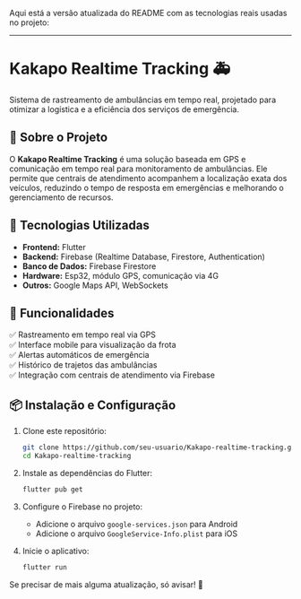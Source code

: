 Aqui está a versão atualizada do README com as tecnologias reais usadas no projeto:  

---

# Kakapo Realtime Tracking 🚑

Sistema de rastreamento de ambulâncias em tempo real, projetado para otimizar a logística e a eficiência dos serviços de emergência.

## 📌 Sobre o Projeto

O **Kakapo Realtime Tracking** é uma solução baseada em GPS e comunicação em tempo real para monitoramento de ambulâncias. Ele permite que centrais de atendimento acompanhem a localização exata dos veículos, reduzindo o tempo de resposta em emergências e melhorando o gerenciamento de recursos.

## 🔧 Tecnologias Utilizadas

- **Frontend:** Flutter  
- **Backend:** Firebase (Realtime Database, Firestore, Authentication)  
- **Banco de Dados:** Firebase Firestore  
- **Hardware:** Esp32, módulo GPS, comunicação via 4G  
- **Outros:** Google Maps API, WebSockets  

## 🚀 Funcionalidades

✅ Rastreamento em tempo real via GPS  
✅ Interface mobile para visualização da frota  
✅ Alertas automáticos de emergência  
✅ Histórico de trajetos das ambulâncias  
✅ Integração com centrais de atendimento via Firebase  

## 📦 Instalação e Configuração

1. Clone este repositório:
   ```bash
   git clone https://github.com/seu-usuario/Kakapo-realtime-tracking.git
   cd Kakapo-realtime-tracking
   ```

2. Instale as dependências do Flutter:
   ```bash
   flutter pub get
   ```

3. Configure o Firebase no projeto:
   - Adicione o arquivo `google-services.json` para Android
   - Adicione o arquivo `GoogleService-Info.plist` para iOS

4. Inicie o aplicativo:
   ```bash
   flutter run
   ```
Se precisar de mais alguma atualização, só avisar! 🚀
